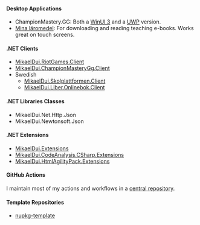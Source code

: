 #### Desktop Applications
- ChampionMastery.GG: Both a [WinUI 3](https://github.com/mikaeldui/ChampionMastery.GG-winui) and a [UWP](https://github.com/mikaeldui/ChampionMastery.GG-uwp) version.
- [Mina läromedel](https://github.com/mikaeldui/MinaLaromedel): For downloading and reading teaching e-books. Works great on touch screens.

#### .NET Clients
- [MikaelDui.RiotGames.Client](https://github.com/mikaeldui/riot-games-dotnet-client)
- [MikaelDui.ChampionMasteryGg.Client](https://github.com/mikaeldui/ChampionMastery.GG-dotnet-client)
- Swedish
  - [MikaelDui.Skolplattformen.Client](https://github.com/mikaeldui/skolplattformen-dotnet-client)
  - [MikaelDui.Liber.Onlinebok.Client](https://github.com/mikaeldui/liber-onlinebok-dotnet-client)
 
#### .NET Libraries Classes
- MikaelDui.Net.Http.Json
- MikaelDui.Newtonsoft.Json

#### .NET Extensions
- [MikaelDui.Extensions](https://github.com/mikaeldui/dotnet-extensions)
- [MikaelDui.CodeAnalysis.CSharp.Extensions](https://github.com/mikaeldui/code-analysis-csharp-extensions)
- [MikaelDui.HtmlAgilityPack.Extensions](https://github.com/mikaeldui/HtmlAgilityPack-extensions)

#### GitHub Actions
I maintain most of my actions and workflows in a [central repository](https://github.com/mikaeldui/actions).

#### Template Repositories
- [nupkg-template](https://github.com/mikaeldui/nupkg-template)
